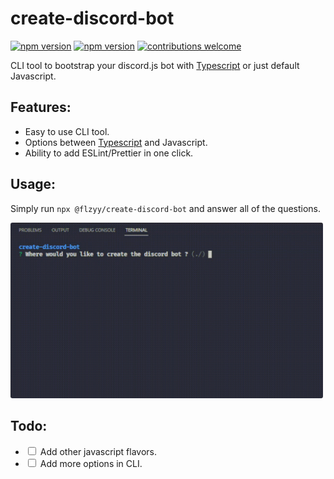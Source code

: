 # create-discord-bot

[![npm version](https://img.shields.io/npm/v/@flzyy%2Fcreate-discord-bot.svg)](https://www.npmjs.com/package/@flzyy/create-discord-bot)
[![npm version](https://img.shields.io/npm/dm/@flzyy%2Fcreate-discord-bot.svg)](https://www.npmjs.com/package/@flzyy/create-discord-bot)
[![contributions welcome](https://img.shields.io/badge/contributions-welcome-brightgreen.svg?style=flat)](https://github.com/flzyy/create-discord-bot/issues)

CLI tool to bootstrap your discord.js bot with
[Typescript](https://www.npmjs.com/package/typescript) or just default Javascript.

## Features:

-   Easy to use CLI tool.
-   Options between [Typescript](https://www.npmjs.com/package/typescript) and Javascript.
-   Ability to add ESLint/Prettier in one click.

## Usage:

Simply run `npx @flzyy/create-discord-bot` and answer all of the questions.

<img src="assets/main.gif" width="500" style="border-radius: .2rem;">

## Todo:

-   <input type="checkbox"> Add other javascript flavors.
-   <input type="checkbox"> Add more options in CLI.
